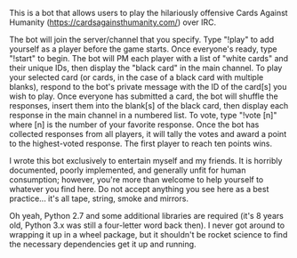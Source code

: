 This is a bot that allows users to play the hilariously offensive Cards Against Humanity (https://cardsagainsthumanity.com/) over IRC. 

The bot will join the server/channel that you specify. Type "!play" to add yourself as a player before the game starts. Once everyone's ready, type "!start" to begin. The bot will PM each player with a list of "white cards" and their unique IDs, then display the "black card" in the main channel. To play your selected card (or cards, in the case of a black card with multiple blanks), respond to the bot's private message with the ID of the card[s] you wish to play. Once everyone has submitted a card, the bot will shuffle the responses, insert them into the blank[s] of the black card, then display each response in the main channel in a numbered list. To vote, type "!vote [n]" where [n] is the number of your favorite response. Once the bot has collected responses from all players, it will tally the votes and award a point to the highest-voted response. The first player to reach ten points wins.

I wrote this bot exclusively to entertain myself and my friends. It is horribly documented, poorly implemented, and generally unfit for human consumption; however, you're more than welcome to help yourself to whatever you find here. Do not accept anything you see here as a best practice... it's all tape, string, smoke and mirrors.

Oh yeah, Python 2.7 and some additional libraries are required (it's 8 years old, Python 3.x was still a four-letter word back then). I never got around to wrapping it up in a wheel package, but it shouldn't be rocket science to find the necessary dependencies get it up and running.
